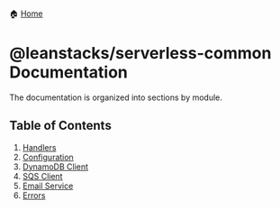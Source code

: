 :house: [Home](/README.md)

# @leanstacks/serverless-common Documentation

The documentation is organized into sections by module.

## Table of Contents

1. [Handlers](/docs/utils/MIDDYFY.md)
1. [Configuration](/docs/services/CONFIG.md)
1. [DynamoDB Client](/docs/services/DYNAMO.md)
1. [SQS Client](/docs/services/SQS.md)
1. [Email Service](/docs//services//EMAIL.md)
1. [Errors](/docs/errors/ERRORS.md)
